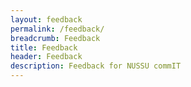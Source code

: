 ```yaml
---
layout: feedback
permalink: /feedback/
breadcrumb: Feedback
title: Feedback
header: Feedback
description: Feedback for NUSSU commIT
---
```

